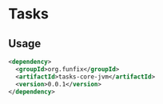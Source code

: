 # Tasks

## Usage

```xml
<dependency>
  <groupId>org.funfix</groupId>
  <artifactId>tasks-core-jvm</artifactId>
  <version>0.0.1</version>
</dependency>
```
